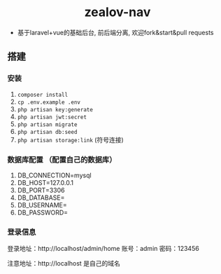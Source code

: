 <h1 align="center">zealov-nav</h1>

* 基于laravel+vue的基础后台, 前后端分离, 欢迎fork&start&pull requests
## 搭建
### 安装
1. `composer install`
2. `cp .env.example .env`
3. `php artisan key:generate`
4. `php artisan jwt:secret`
5. `php artisan migrate`
6. `php artisan db:seed`
7. `php artisan storage:link` (符号连接)

### 数据库配置 （配置自己的数据库）
1. DB_CONNECTION=mysql
2. DB_HOST=127.0.0.1
3. DB_PORT=3306
4. DB_DATABASE=
5. DB_USERNAME=
6. DB_PASSWORD=

### 登录信息
登录地址：http://localhost/admin/home
账号：admin
密码：123456
 
注意地址：http://localhost 是自己的域名

